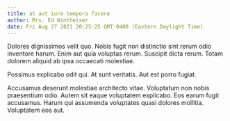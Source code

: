 ```yaml
---
title: at aut iure tempora facere
author: Mrs. Ed Wintheiser
date: Fri Aug 27 2021 20:25:25 GMT-0400 (Eastern Daylight Time)
---
```

Dolores dignissimos velit quo. Nobis fugit non distinctio sint rerum odio inventore harum. Enim aut quia voluptas rerum. Suscipit dicta rerum. Totam dolorem aliquid ab ipsa occaecati molestiae.

 Possimus explicabo odit qui. At sunt veritatis. Aut est porro fugiat.

 Accusamus deserunt molestiae architecto vitae. Voluptatum non nobis praesentium odio. Autem sit eaque voluptatem explicabo. Eos earum fugit accusamus. Harum qui assumenda voluptates quasi dolores mollitia. Voluptatem eos aut.